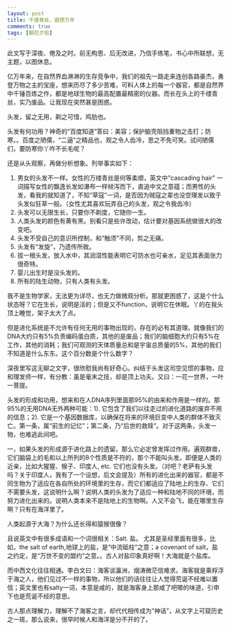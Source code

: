 ```yaml
---
layout: post
title: 千缕青丝，遐想万年
comments: true
tags: [朝花夕拾]
---
```


此文写于深夜、倦及之时。前无构思、后无改进，乃信手练笔，书心中所联想，无主题，以图休息。

亿万年来，在自然界血淋淋的生存竞争中，我们的祖先一路走来连创各路豪杰，勇登万物之主的宝座，想来历尽了多少苦难，可料人体上的每一个器官，都是自然界中千锤百炼之作，都是地球生物的最高配置最精密的仪器。而长在头上的千缕青丝，实乃废品。让我现在突然甚是困惑。

头发，留之无用，剃之可惜，鸡肋也。

头发有何功用？神奇的“百度知道”答曰：美容；保护脑壳阻挡重物之击打；防寒。。百度之陋儒，“二逼”之精品也，观之令人齿冷，思之不免可笑。试问陋儒们，要防寒你丫咋不长毛呢？

还是从头观察，再做分析想象。列举事实如下：

1. 男女的头发不一样。女性的万缕青丝是何等柔顺，英文中"cascading hair" 一词描写女性的飘逸长发如瀑布一样倾泻而下，直追中文之意蕴；而男性的头发，看我的就知道了，不知“草寇”一词，是否因为贼寇之辈也没空理发以致于头发似狂草一般。（女性尤其喜欢玩弄自己的头发，观之令我齿冷）
2. 头发可以无限生长，只要你不剃度，它随你一生。
3. 人类头发的颜色有黄有黑。别看只是些许改动，估计要对基因系统做很大的改变吧。
4. 头发不受自己的意识所控制，和“触须”不同，剪之无痛。
5. 头发有“发旋”，乃遗传所致。
6. 拔一根头发，放入水中，其润湿性能表明它可防水也可亲水，足见其表面张力很奇特。
7. 婴儿出生时是没头发的。
8. 所有的陆生动物，只有人类有头发。

我不是生物学家，无法更为详尽，也无力做微观分析。那就更困惑了，这是个什么状态呀？它在生长，说明是活的；但是又不function，说明它在休眠。丫的在我头顶上睡觉，架子太大了点。

但是进化系统是不允许有任何无用的事物出现的，存在的必有其道理。就像我们的DNA大约只有5%负责编码蛋白质，其他的是废品；我们的脑细胞大约只有5%在工作，其他的消耗；我们可观测的天体质量总和是宇宙总质量的5%，其他的我们不知道是什么东东。这个百分数是个什么数字？

深夜里写这无聊之文字，很欣慰我尚有好奇心。纠结于头发这司空见惯的事物，应和理发师一样，有分教：虽是毫末之技，却是顶上功夫。又曰：一花一世界，一叶一菩提。

头发的形成和功用，想来和在人DNA序列里面那95%的由来和作用是一样的。那95%的无用DNA无外两种可能：1). 它包含了我们以往走过的进化道路的废弃不用的信息；2). 它是一个基因数据库，以确保在将来的环境巨变中人类的群体不致灭亡。第一条，属“前生的记忆”；第二条，乃“后世的救赎”。对于这两条，头发一物，也难逃此间吧。

一，如果头发的形成源于进化路上的遗留。那么它必定曾发挥过作用。遍观群兽，它们脑袋上的毛和以上所列的8个性质是不符的，那个不能叫头发。即便是人类的近亲，比如大猩猩、猴子、印度人, etc. 它们也没有头发。（对吧？老萨有头发吗？关于印度人，我有了一个设想，后文会提及）所有的进化出来的器官，都是不同生物为了适应在各自所处的环境里的生存，而它们都适应了陆地上的生存、它们不需要头发，这说明什么啊？说明人类的头发为了适应一种和陆地不同的环境，而努力进化出来的。说明人类本来不是陆地上的生物啊。人又不会飞，能在哪里生存啊？只有在海洋里了。

人类起源于大海？为什么还长得和猿猴很像？

且说英文中有很多成语和一个词很相关：Salt. 盐。 尤其是圣经里面有很多，比如，the salt of earth,地球上的盐，是“中流砥柱”之意；a covenant of salt，盐之约定，是“万世不变的盟约”之意。。古人对盐印象真好啊！大海就是个盐库。

而中西文化往往相通。李白文曰：海客谈瀛洲，烟涛微茫信难求。海客就是乘桴浮于海之人，他们见过不一样的事物，所以他们的话往往让人觉得荒诞不经难以置信；英文里也有salty一词，本意是咸的，就是海客身上那咸了吧唧的味道，引申下也是荒诞不经的意思。

古人那点理解力，理解不了海客之言，却代代相传成为“神话”，从文字上可窥历史之一斑，那么说来，很早时候人和海洋是分不开的了。